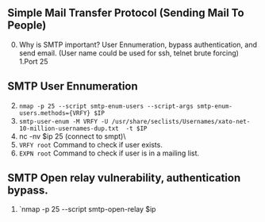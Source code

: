 ## Simple Mail Transfer Protocol (Sending Mail To People)
0. Why is SMTP important? User Ennumeration, bypass authentication, and send email. (User name could be used for ssh, telnet brute forcing)\
1.Port 25
## SMTP User Ennumeration
2. `nmap -p 25 --script smtp-enum-users --script-args smtp-enum-users.methods={VRFY} $IP `
3. `smtp-user-enum -M VRFY -U /usr/share/seclists/Usernames/xato-net-10-million-usernames-dup.txt  -t $IP`
4. nc -nv $ip 25 (connect to smpt)\
5. `VRFY root` Command to check if user exists.
6. `EXPN root` Command to check if user is in a mailing list.
## SMTP Open relay vulnerability, authentication bypass. 
1. `nmap -p 25 --script smtp-open-relay $ip
